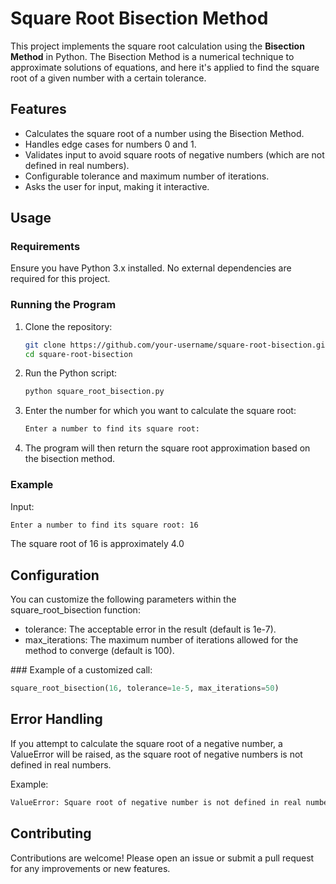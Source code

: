 # Square Root Bisection Method

This project implements the square root calculation using the **Bisection Method** in Python. The Bisection Method is a numerical technique to approximate solutions of equations, and here it's applied to find the square root of a given number with a certain tolerance.

## Features

- Calculates the square root of a number using the Bisection Method.
- Handles edge cases for numbers 0 and 1.
- Validates input to avoid square roots of negative numbers (which are not defined in real numbers).
- Configurable tolerance and maximum number of iterations.
- Asks the user for input, making it interactive.

## Usage

### Requirements

Ensure you have Python 3.x installed. No external dependencies are required for this project.

### Running the Program

1. Clone the repository:

    ```bash
    git clone https://github.com/your-username/square-root-bisection.git
    cd square-root-bisection
    ```

2. Run the Python script:

    ```bash
    python square_root_bisection.py
    ```

3. Enter the number for which you want to calculate the square root:

    ```bash
    Enter a number to find its square root:
    ```

4. The program will then return the square root approximation based on the bisection method.

### Example

Input:

```bash
Enter a number to find its square root: 16
```
<p>The square root of 16 is approximately 4.0
</p>

## Configuration
<p>You can customize the following parameters within the square_root_bisection function:</p>
<ul>
<li>tolerance: The acceptable error in the result (default is 1e-7).</li>
<li>max_iterations: The maximum number of iterations allowed for the method to converge (default is 100).</li>
  </ul>
### Example of a customized call:

```py
square_root_bisection(16, tolerance=1e-5, max_iterations=50)
```

## Error Handling
<p>If you attempt to calculate the square root of a negative number, a ValueError will be raised, as the square root of negative numbers is not defined in real numbers.</p>
<p>Example:</p>

```bash
ValueError: Square root of negative number is not defined in real numbers
```

## Contributing
<p>Contributions are welcome! Please open an issue or submit a pull request for any improvements or new features.</p>
